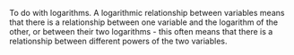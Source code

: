 To do with logarithms. A logarithmic relationship between variables
means that there is a relationship between one variable and the
logarithm of the other, or between their two logarithms - this often
means that there is a relationship between different powers of the two
variables.
